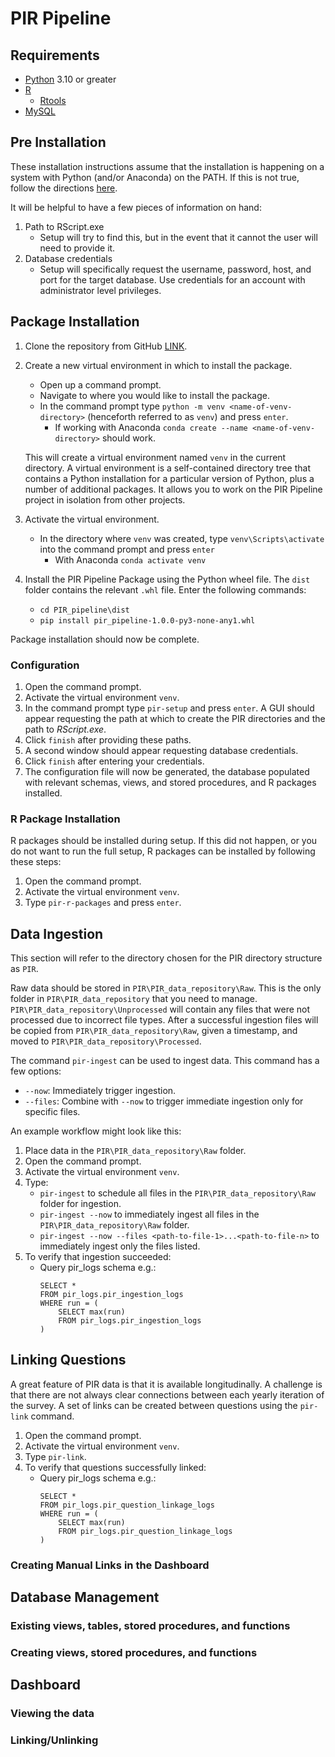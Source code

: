 # PIR Pipeline

## Requirements

- [Python](https://www.python.org/) 3.10 or greater
- [R](https://www.r-project.org/)
    - [Rtools](https://cran.r-project.org/bin/windows/Rtools/)
- [MySQL](https://dev.mysql.com/downloads/mysql/)

## Pre Installation

These installation instructions assume that the installation is happening on a system with Python (and/or Anaconda) on the PATH. If this is not true, follow the directions [here](https://realpython.com/add-python-to-path/).

It will be helpful to have a few pieces of information on hand:
1. Path to RScript.exe
    - Setup will try to find this, but in the event that it cannot the user will need to provide it.
2. Database credentials
    - Setup will specifically request the username, password, host, and port for the target database. Use credentials for an account with administrator level privileges.

## Package Installation

1.  Clone the repository from GitHub [LINK]().

2.  Create a new virtual environment in which to install the package.

    -   Open up a command prompt.
    -   Navigate to where you would like to install the package.
    -   In the command prompt type `python -m venv <name-of-venv-directory>` (henceforth referred to as `venv`) and press `enter`.
        - If working with Anaconda `conda create --name <name-of-venv-directory>` should work. 

    This will create a virtual environment named `venv` in the current directory. A virtual environment is a self-contained directory tree that contains a Python installation for a particular version of Python, plus a number of additional packages. It allows you to work on the PIR Pipeline project in isolation from other projects.

3.  Activate the virtual environment.

    - In the directory where `venv` was created, type `venv\Scripts\activate` into the command prompt and press `enter`
        - With Anaconda `conda activate venv`

4.  Install the PIR Pipeline Package using the Python wheel file. The `dist` folder contains the relevant `.whl` file. Enter the following commands:

    - `cd PIR_pipeline\dist`
    - `pip install pir_pipeline-1.0.0-py3-none-any1.whl`

Package installation should now be complete.

### Configuration

1. Open the command prompt.
2. Activate the virtual environment `venv`.
3. In the command prompt type `pir-setup` and press `enter`. A GUI should appear requesting the path at which to create the PIR directories and the path to *RScript.exe*. 
4. Click `finish` after providing these paths.
5. A second window should appear requesting database credentials. 
6. Click `finish` after entering your credentials.
7. The configuration file will now be generated, the database populated with relevant schemas, views, and stored procedures, and R packages installed.

### R Package Installation

R packages should be installed during setup. If this did not happen, or you do not want to run the full setup, R packages can be installed by following these steps:

1. Open the command prompt.
2. Activate the virtual environment `venv`.
3. Type `pir-r-packages` and press `enter`.

## Data Ingestion

This section will refer to the directory chosen for the PIR directory structure as `PIR`. 

Raw data should be stored in `PIR\PIR_data_repository\Raw`. This is the only folder in `PIR\PIR_data_repository` that you need to manage. `PIR\PIR_data_repository\Unprocessed` will contain any files that were not processed due to incorrect file types. After a successful ingestion files will be copied from `PIR\PIR_data_repository\Raw`, given a timestamp, and moved to `PIR\PIR_data_repository\Processed`.

The command `pir-ingest` can be used to ingest data. This command has a few options:

- `--now`: Immediately trigger ingestion.
- `--files`: Combine with `--now` to trigger immediate ingestion only for specific files.

An example workflow might look like this:

1. Place data in the `PIR\PIR_data_repository\Raw` folder.
2. Open the command prompt.
3. Activate the virtual environment `venv`.
4. Type:
    - `pir-ingest` to schedule all files in the `PIR\PIR_data_repository\Raw` folder for ingestion. 
    - `pir-ingest --now` to immediately ingest all files in the `PIR\PIR_data_repository\Raw` folder.
    - `pir-ingest --now --files <path-to-file-1>...<path-to-file-n>` to immediately ingest only the files listed.
5. To verify that ingestion succeeded:
    - Query pir_logs schema e.g.:
        ```
        SELECT * 
        FROM pir_logs.pir_ingestion_logs 
        WHERE run = (
            SELECT max(run)
            FROM pir_logs.pir_ingestion_logs
        )
        ```

## Linking Questions

A great feature of PIR data is that it is available longitudinally. A challenge is that there are not always clear connections between each yearly iteration of the survey. A set of links can be created between questions using the `pir-link` command.

1. Open the command prompt.
2. Activate the virtual environment `venv`.
3. Type `pir-link`.
4. To verify that questions successfully linked:
    - Query pir_logs schema e.g.:
        ```
        SELECT * 
        FROM pir_logs.pir_question_linkage_logs 
        WHERE run = (
            SELECT max(run)
            FROM pir_logs.pir_question_linkage_logs
        )
        ```

### Creating Manual Links in the Dashboard

## Database Management

### Existing views, tables, stored procedures, and functions

### Creating views, stored procedures, and functions

## Dashboard

### Viewing the data

### Linking/Unlinking

